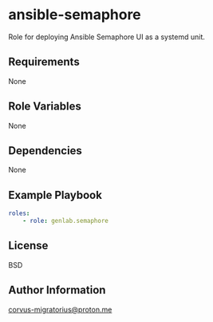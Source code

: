 ansible-semaphore
=========

Role for deploying Ansible Semaphore UI as a systemd unit.

Requirements
------------

None

Role Variables
--------------

None

Dependencies
------------

None

Example Playbook
----------------

```yaml
roles:
    - role: genlab.semaphore
```

License
-------

BSD

Author Information
------------------

corvus-migratorius@proton.me

